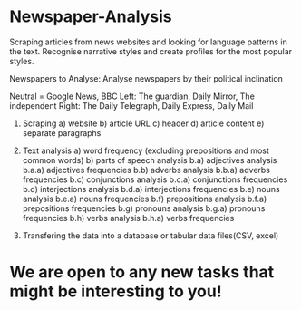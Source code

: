 # Newspaper-Analysis
Scraping articles from news websites and looking for language patterns in the text. 
Recognise narrative styles and create profiles for the most popular styles.

Newspapers to Analyse:
Analyse newspapers by their political inclination

Neutral = Google News, BBC
Left: The guardian, Daily Mirror, The independent
Right: The Daily Telegraph, Daily Express, Daily Mail

1. Scraping 
	a) website
	b) article URL
	c) header
	d) article content
	e) separate paragraphs

2. Text analysis
	a) word frequency (excluding prepositions and most common words)
	b) parts of speech analysis
		b.a) adjectives analysis
			b.a.a) adjectives frequencies
		b.b) adverbs analysis
			b.b.a) adverbs frequencies
		b.c) conjunctions analysis
			b.c.a) conjunctions frequencies
		b.d) interjections analysis
			b.d.a) interjections frequencies
		b.e) nouns analysis
			b.e.a) nouns frequencies
		b.f) prepositions analysis
			b.f.a) prepositions frequencies
		b.g) pronouns analysis
			b.g.a) pronouns frequencies
		b.h) verbs analysis
			b.h.a) verbs frequencies

3. Transfering the data into a database or tabular data files(CSV, excel)

# We are open to any new tasks that might be interesting to you! 
